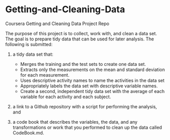 Getting-and-Cleaning-Data
=========================

Coursera Getting and Cleaning Data Project Repo

The purpose of this project is to collect, work 
with, and clean a data set. The goal is to prepare 
tidy data that can be used for later analysis. The
following is submitted: 

1.  a tidy data set that: 
    * Merges the training and the test sets to create 
     one data set.
    * Extracts only the measurements on the mean and 
     standard deviation for each measurement. 
    * Uses descriptive activity names to name the 
     activities in the data set
    * Appropriately labels the data set with descriptive 
     variable names. 
    * Create a second, independent tidy data set with the 
     average of each variable for each activity and each subject.

2.  a link to a Github repository with a script 
    for performing the analysis, and 
3.  a code book that describes the variables, the data, 
    and any transformations or work that you performed 
    to clean up the data called CodeBook.md. 

